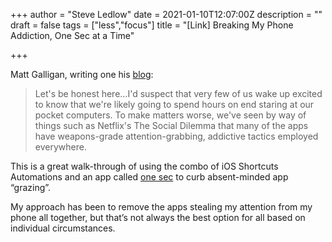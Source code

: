 +++
author = "Steve Ledlow"
date = 2021-01-10T12:07:00Z
description = ""
draft = false
tags = ["less","focus"]
title = "[Link] Breaking My Phone Addiction, One Sec at a Time"
  
+++

Matt Galligan, writing one his [blog](https://mattgalligan.com/one-sec-review/):

> Let's be honest here…I'd suspect that very few of us wake up excited to know that we're likely going to spend hours on end staring at our pocket computers. To make matters worse, we've seen by way of things such as Netflix's The Social Dilemma that many of the apps have weapons-grade attention-grabbing, addictive tactics employed everywhere.

This is a great walk-through of using the combo of iOS Shortcuts Automations and an app called [one sec](https://apps.apple.com/us/app/one-sec-take-a-deep-breath/id1532875441) to curb absent-minded app “grazing”. 

My approach has been to remove the apps stealing my attention from my phone all together, but that’s not always the best option for all based on individual circumstances.
